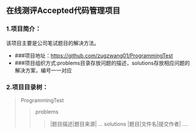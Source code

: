 ## **在线测评Accepted代码管理项目**
### 1.项目简介：
该项目主要是公司笔试题目的解决方法。
* ###项目地址：https://github.com/zugzwang01/ProgrammingTest
* ###项目组织方式:problems目录存放问题的描述，solutions存放相应问题的解决方案，编号一一对应
### 2.项目目录树：
>ProgrammingTest
>>problems
>>>|题目描述|题目来源|
>>>...
>>solutions
>>>|题目|文件名|提交作者|
>>>....
>
